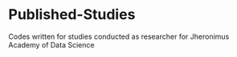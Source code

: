 # Published-Studies
Codes written for studies conducted as researcher for Jheronimus Academy of Data Science
